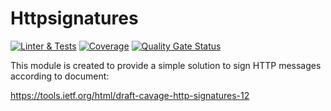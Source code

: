 # Httpsignatures

[![Linter & Tests](https://github.com/igor-pavlenko/httpsignatures/workflows/Run%20linter%20&%20tests/badge.svg?branch=master)](https://github.com/igor-pavlenko/httpsignatures/actions)
[![Coverage](http://gocover.io/_badge/github.com/igor-pavlenko/httpsignatures?0)](http://gocover.io/github.com/igor-pavlenko/httpsignatures)
[![Quality Gate Status](https://sonarcloud.io/api/project_badges/measure?project=igor-pavlenko_httpsignatures&metric=alert_status)](https://sonarcloud.io/dashboard?id=igor-pavlenko_httpsignatures)

This module is created to provide a simple solution to sign HTTP messages according to document:

https://tools.ietf.org/html/draft-cavage-http-signatures-12
